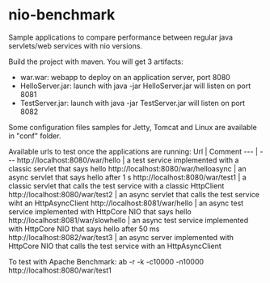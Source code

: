 nio-benchmark
=============

Sample applications to compare performance between regular java servlets/web services with nio versions.

Build the project with maven. You will get 3 artifacts:
* war.war: webapp to deploy on an application server, port 8080
* HelloServer.jar: launch with java -jar HelloServer.jar will listen on port 8081
* TestServer.jar: launch with java -jar TestServer.jar will listen on port 8082

Some configuration files samples for Jetty, Tomcat and Linux are available in "conf" folder.

Available urls to test once the applications are running:
Url | Comment
--- | ---
http://localhost:8080/war/hello | a test service implemented with a classic servlet that says hello
http://localhost:8080/war/helloasync | an async servlet that says hello after 1 s
http://localhost:8080/war/test1 | a classic servlet that calls the test service with a classic HttpClient
http://localhost:8080/war/test2 | an async servlet that calls the test service wiht an HttpAsyncClient
http://localhost:8081/war/hello | an async test service implemented with HttpCore NIO that says hello
http://localhost:8081/war/slowhello | an async test service implemented with HttpCore NIO that says hello after 50 ms
http://localhost:8082/war/test3 | an async server implemented with HttpCore NIO that calls the test service with an HttpAsyncClient

To test with Apache Benchmark:
ab -r -k -c10000 -n10000 http://localhost:8080/war/test1
